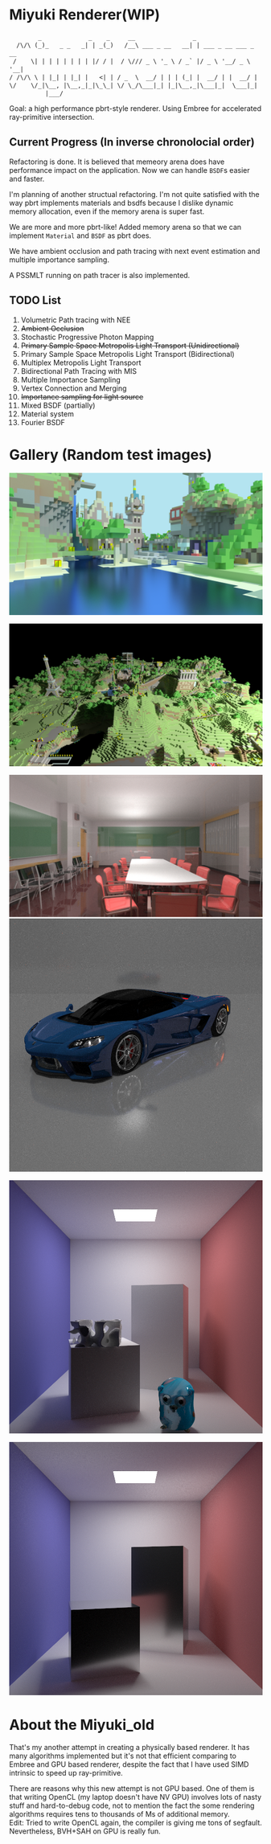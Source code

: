 # Miyuki Renderer(WIP)

```
        _             _    _     __                _
  /\/\ (_)_   _ _   _| | _(_)   /__\ ___ _ __   __| | ___ _ __ ___ _ __
 /    \| | | | | | | | |/ / |  / \/// _ \ '_ \ / _` |/ _ \ '__/ _ \ '__|
/ /\/\ \ | |_| | |_| |   <| | / _  \  __/ | | | (_| |  __/ | |  __/ |
\/    \/_|\__, |\__,_|_|\_\_| \/ \_/\___|_| |_|\__,_|\___|_|  \___|_|
          |___/
```

Goal: a high performance pbrt-style renderer. Using Embree for accelerated ray-primitive intersection.

## Current Progress (In inverse chronolocial order)
Refactoring is done. It is believed that memeory arena does have performance impact on the application. Now we can handle `BSDF`s easier and faster.

I'm planning of another structual refactoring. I'm not quite satisfied with the way pbrt implements materials and bsdfs because I dislike dynamic memory allocation, even if the memory arena is super fast.

We are more and more pbrt-like! Added memory arena so that we can implement `Material` and `BSDF` as pbrt does.

We have ambient occlusion and path tracing with next event estimation and multiple importance sampling.

A PSSMLT running on path tracer is also implemented.

##  TODO List

1. Volumetric Path tracing with NEE
2. ~~Ambient Occlusion~~
3. Stochastic Progressive Photon Mapping
4. ~~Primary Sample Space Metropolis Light Transport (Unidirectional)~~
5. Primary Sample Space Metropolis Light Transport (Bidirectional)
6. Multiplex Metropolis Light Transport
7. Bidirectional Path Tracing with MIS
8. Multiple Importance Sampling
9. Vertex Connection and Merging
10. ~~Importance sampling for light source~~
11. Mixed BSDF (partially)
12. Material system
13. Fourier BSDF

# Gallery (Random test images)

![](gallery/vokselia_spawn_glossy_water.png)

![](gallery/vokselia_spawn.png)

![](gallery/conference.png)![](gallery/sportcar.png)

![](gallery/lots-of-thing-together.png)

![](gallery/test.png)

# About the Miyuki_old

That's my another attempt in creating a physically based renderer. It has many algorithms implemented but it's not that efficient comparing to Embree and GPU based renderer, despite the fact that I have used SIMD intrinsic to speed up ray-primitive.

There are reasons why this new attempt is not GPU based. One of them is that writing OpenCL (my laptop doesn't have NV GPU) involves lots of nasty stuff and hard-to-debug code, not to mention the fact the some rendering algorithms requires tens to thousands of Ms of additional memory.<br/>
Edit: Tried to write OpenCL again, the compiler is giving me tons of segfault. Nevertheless, BVH+SAH on GPU is really fun.
